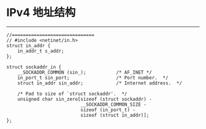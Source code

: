 # IPv4 地址结构
***

    //==============================
    // #include <netinet/in.h>
    struct in_addr {
        in_addr_t s_addr;
    };
    
    struct sockaddr_in {
        __SOCKADDR_COMMON (sin_);           /* AF_INET */
        in_port_t sin_port;                 /* Port number.  */
        struct in_addr sin_addr;            /* Internet address.  */
    
        /* Pad to size of `struct sockaddr'.  */
        unsigned char sin_zero[sizeof (struct sockaddr) -
                               __SOCKADDR_COMMON_SIZE -
                               sizeof (in_port_t) -
                               sizeof (struct in_addr)];
    };
